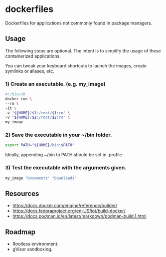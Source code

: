 # dockerfiles

Dockerfiles for applications not commonly found in package managers.

## Usage

The following steps are optional.
The intent is to simplify the usage of these containerized applications.

You can tweak your keyboard shortcuts to launch the images,
create symlinks or aliases, etc.

### 1) Create an executable. (e.g. my_image)

```bash
#!/bin/sh
docker run \
--rm \
-it \
-v "${HOME}/$1:/root/$1:ro" \
-v "${HOME}/$2:/root/$2:ro" \
my_image
```

### 2) Save the executable in your ~/bin folder.

```bash
export PATH="${HOME}/bin:$PATH"
```

Ideally, appending ~/bin to PATH should be set in .profile

### 3) Test the executable with the arguments given.

```bash
my_image "Documents" "Downloads"
```

## Resources

* https://docs.docker.com/engine/reference/builder/
* https://docs.fedoraproject.org/en-US/iot/build-docker/
* https://docs.podman.io/en/latest/markdown/podman-build.1.html

## Roadmap

* Rootless environment.
* gVisor sandboxing.